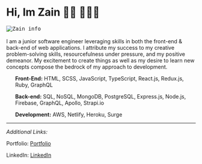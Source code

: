 <h1> Hi, Im Zain 👋🏾  👨🏾‍💻 </h1>

<kbd>
<img src="https://i.imgur.com/mtczZ7r.jpg" alt="Zain info" /> 
</kbd> <br />

<br />
I am a junior software engineer leveraging skills in both the front-end & back-end of web applications. I attribute my success to my creative problem-solving skills, resourcefulness under pressure, and my positive demeanor. My excitement to create things as well as my desire to learn new concepts compose the bedrock of my approach to development. 



<ul>

**Front-End:** HTML, SCSS, JavaScript, TypeScript, React.js, Redux.js, Ruby, GraphQL 

**Back-end:** SQL, NoSQL, MongoDB, PostgreSQL, Express.js, Node.js, Firebase, GraphQL, Apollo, Strapi.io

**Development:** AWS, Netlify, Heroku, Surge 
</ul>

---

*Additional Links:* 

Portfolio: [Portfolio](https://zainsattar.dev/)

LinkedIn: [LinkedIn](https://www.linkedin.com/in/zainsattar18/)

<!--**zainsattar18/zainsattar18** is a ✨ _special_ ✨ repository because its `README.md` (this file) appears on your GitHub profile.

Here are some ideas to get you started:

- 🔭 I’m currently working on ...
- 🌱 I’m currently learning ...
- 👯 I’m looking to collaborate on ...
- 🤔 I’m looking for help with ...
- 💬 Ask me about ...
- 📫 How to reach me: ...
- 😄 Pronouns: ...
- ⚡ Fun fact: ...
-->
